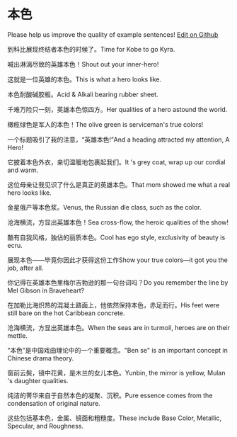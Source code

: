 # 本色

Please help us improve the quality of example sentences! [Edit on Github](https://github.com/jiyushe/jiyu-example-sentence-source/blob/main/chinese/bense.md)

<p><span class="chinese">到科比展现终结者本色的时候了。</span><span class="english">Time for Kobe to go Kyra.</span></p>

<p><span class="chinese">喊出淋漓尽致的英雄本色！</span><span class="english">Shout out your inner-hero!</span></p>

<p><span class="chinese">这就是一位英雄的本色。</span><span class="english">This is what a hero looks like.</span></p>

<p><span class="chinese">本色耐酸碱胶板。</span><span class="english">Acid & Alkali bearing rubber sheet.</span></p>

<p><span class="chinese">千难万险只一刻，英雄本色惊四方。</span><span class="english">Her qualities of a hero astound the world.</span></p>

<p><span class="chinese">橄榄绿色是军人的本色！</span><span class="english">The olive green is serviceman's true colors!</span></p>

<p><span class="chinese">一个标题吸引了我的注意，“英雄本色!”</span><span class="english">And a heading attracted my attention, A Hero!</span></p>

<p><span class="chinese">它披着本色外衣，亲切温暖地包裹起我们。</span><span class="english">It 's grey coat, wrap up our cordial and warm.</span></p>

<p><span class="chinese">这位母亲让我见识了什么是真正的英雄本色。</span><span class="english">That mom showed me what a real hero looks like.</span></p>

<p><span class="chinese">金星俄产等本色浆。</span><span class="english">Venus, the Russian dle class, such as the color.</span></p>

<p><span class="chinese">沧海横流，方显出英雄本色！</span><span class="english">Sea cross-flow, the heroic qualities of the show!</span></p>

<p><span class="chinese">酷有自我风格，独佔的丽质本色。</span><span class="english">Cool has ego style, exclusivity of beauty is ecru.</span></p>

<p><span class="chinese">展现本色——毕竟你因此才获得这份工作</span><span class="english">Show your true colors—it got you the job, after all.</span></p>

<p><span class="chinese">你记得在英雄本色里梅尔吉勃逊的那一句台词吗？</span><span class="english">Do you remember the line by Mel Gibson in Braveheart?</span></p>

<p><span class="chinese">在加勒比海炽热的混凝土路面上，他依然保持本色，赤足而行。</span><span class="english">His feet were still bare on the hot Caribbean concrete.</span></p>

<p><span class="chinese">沧海横流，方显出英雄本色。</span><span class="english">When the seas are in turmoil, heroes are on their mettle.</span></p>

<p><span class="chinese">“本色”是中国戏曲理论中的一个重要概念。</span><span class="english">"Ben se" is an important concept in Chinese drama theory.</span></p>

<p><span class="chinese">窗前云鬓，镜中花黄，是木兰的女儿本色。</span><span class="english">Yunbin, the mirror is yellow, Mulan 's daughter qualities.</span></p>

<p><span class="chinese">纯洁的菁华来自于自然本色的凝聚、沉积。</span><span class="english">Pure essence comes from the condensation of original nature.</span></p>

<p><span class="chinese">这些包括基本色，金属、镜面和粗糙度。</span><span class="english">These include Base Color, Metallic, Specular, and Roughness.</span></p>

